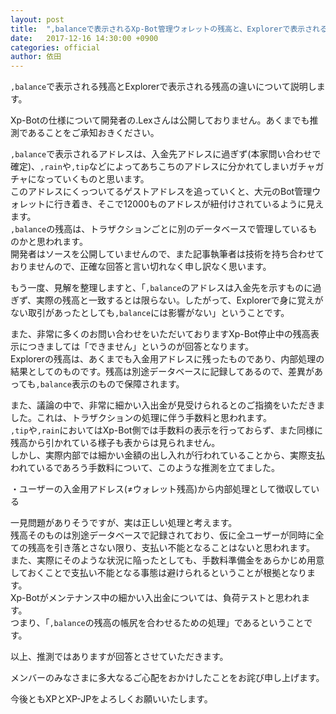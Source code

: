 ```yaml
---
layout: post
title:  ",balanceで表示されるXp-Bot管理ウォレットの残高と、Explorerで表示される残高の差異についての見解"
date:   2017-12-16 14:30:00 +0900
categories: official
author: 依田
---
```

`,balance`で表示される残高とExplorerで表示される残高の違いについて説明します。  

Xp-Botの仕様について開発者の.Lexさんは公開しておりません。あくまでも推測であることをご承知おきください。  

`,balance`で表示されるアドレスは、入金先アドレスに過ぎず(本家問い合わせで確定)、`,rain`や`,tip`などによってあちこちのアドレスに分かれてしまいガチャガチャになっていくものと思います。  
このアドレスにくっついてるゲストアドレスを追っていくと、大元のBot管理ウォレットに行き着き、そこで12000ものアドレスが紐付けされているように見えます。  
`,balance`の残高は、トラザクションごとに別のデータベースで管理しているものかと思われます。  
開発者はソースを公開していませんので、また記事執筆者は技術を持ち合わせておりませんので、正確な回答と言い切れなく申し訳なく思います。  

もう一度、見解を整理しますと、「`,balance`のアドレスは入金先を示すものに過ぎず、実際の残高と一致するとは限らない。したがって、Explorerで身に覚えがない取引があったとしても`,balance`には影響がない」ということです。  

また、非常に多くのお問い合わせをいただいておりますXp-Bot停止中の残高表示につきましては「できません」というのが回答となります。  
Explorerの残高は、あくまでも入金用アドレスに残ったものであり、内部処理の結果としてのものです。残高は別途データベースに記録してあるので、差異があっても`,balance`表示のもので保障されます。  

また、議論の中で、非常に細かい入出金が見受けられるとのご指摘をいただきました。これは、トラザクションの処理に伴う手数料と思われます。  
`,tip`や`,rain`においてはXp-Bot側では手数料の表示を行っておらず、また同様に残高から引かれている様子も表からは見られません。  
しかし、実際内部では細かい金額の出し入れが行われていることから、実際支払われているであろう手数料について、このような推測を立てました。  

・ユーザーの入金用アドレス(≠ウォレット残高)から内部処理として徴収している  

一見問題がありそうですが、実は正しい処理と考えます。  
残高そのものは別途データベースで記録されており、仮に全ユーザーが同時に全ての残高を引き落とさない限り、支払い不能となることはないと思われます。  
また、実際にそのような状況に陥ったとしても、手数料準備金をあらかじめ用意しておくことで支払い不能となる事態は避けられるということが根拠となります。  
Xp-Botがメンテナンス中の細かい入出金については、負荷テストと思われます。  
つまり、「`,balance`の残高の帳尻を合わせるための処理」であるということです。  

以上、推測ではありますが回答とさせていただきます。  

メンバーのみなさまに多大なるご心配をおかけしたことをお詫び申し上げます。  

今後ともXPとXP-JPをよろしくお願いいたします。  
